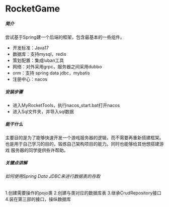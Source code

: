 # RocketGame

##### 简介
尝试基于Spring建一个后端的框架，包含最基本的一些组件。

- 开发标准：Java17
- 数据库：支持mysql，redis
- 策划配置：集成luban工具
- 网络：对外采用grpc，服务器之间采用dubbo
- orm：支持 spring data jdbc，mybatis
- 注册中心：nacos

##### 安装步骤

- 进入MyRocketTools，执行nacos_start.bat打开nacos
- 进入Sql文件夹，并导入sql数据

##### 能干什么
主要目的是为了能够快速开发一个游戏服务器的逻辑，而不需要再重新搭建框架。
也是用于自己学习的目的，锻炼自己架构项目的能力。同时也能够给其他想搭建游戏
服务器的同学提供些许帮助。

##### 关键点讲解

###### 如何使用Spring Data JDBC来进行数据表的存取

1.创建需要操作的pojo类
2.创建与类对应的数据库表
3.继承CrudRepository接口
4.装在第三部的接口，操纵数据库
